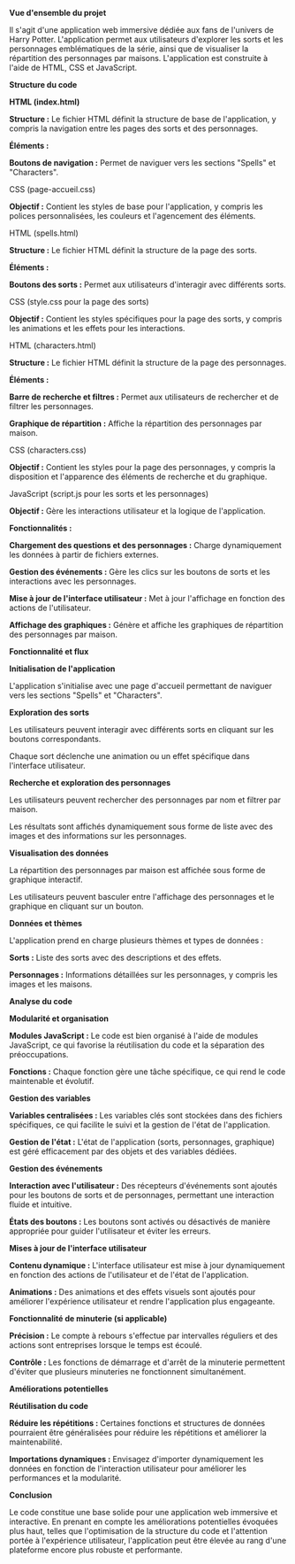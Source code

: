 <!-- readme.md -->

**Vue d'ensemble du projet**

Il s'agit d'une application web immersive dédiée aux fans de l'univers de Harry Potter. L'application permet aux utilisateurs d'explorer les sorts et les personnages emblématiques de la série, ainsi que de visualiser la répartition des personnages par maisons. L'application est construite à l'aide de HTML, CSS et JavaScript.

**Structure du code**

**HTML (index.html)**

**Structure :** Le fichier HTML définit la structure de base de l'application, y compris la navigation entre les pages des sorts et des personnages.

**Éléments :**

**Boutons de navigation :** Permet de naviguer vers les sections "Spells" et "Characters".

CSS (page-accueil.css)

**Objectif :** Contient les styles de base pour l'application, y compris les polices personnalisées, les couleurs et l'agencement des éléments.

HTML (spells.html)

**Structure :** Le fichier HTML définit la structure de la page des sorts.

**Éléments :**

**Boutons des sorts :** Permet aux utilisateurs d'interagir avec différents sorts.

CSS (style.css pour la page des sorts)

**Objectif :** Contient les styles spécifiques pour la page des sorts, y compris les animations et les effets pour les interactions.

HTML (characters.html)

**Structure :** Le fichier HTML définit la structure de la page des personnages.

**Éléments :**

**Barre de recherche et filtres :** Permet aux utilisateurs de rechercher et de filtrer les personnages.

**Graphique de répartition :** Affiche la répartition des personnages par maison.

CSS (characters.css)

**Objectif :** Contient les styles pour la page des personnages, y compris la disposition et l'apparence des éléments de recherche et du graphique.

JavaScript (script.js pour les sorts et les personnages)

**Objectif :** Gère les interactions utilisateur et la logique de l'application.

**Fonctionnalités :**

**Chargement des questions et des personnages :** Charge dynamiquement les données à partir de fichiers externes.

**Gestion des événements :** Gère les clics sur les boutons de sorts et les interactions avec les personnages.

**Mise à jour de l'interface utilisateur :** Met à jour l'affichage en fonction des actions de l'utilisateur.

**Affichage des graphiques :** Génère et affiche les graphiques de répartition des personnages par maison.

**Fonctionnalité et flux**

**Initialisation de l'application**

L'application s'initialise avec une page d'accueil permettant de naviguer vers les sections "Spells" et "Characters".

**Exploration des sorts**

Les utilisateurs peuvent interagir avec différents sorts en cliquant sur les boutons correspondants.

Chaque sort déclenche une animation ou un effet spécifique dans l'interface utilisateur.

**Recherche et exploration des personnages**

Les utilisateurs peuvent rechercher des personnages par nom et filtrer par maison.

Les résultats sont affichés dynamiquement sous forme de liste avec des images et des informations sur les personnages.

**Visualisation des données**

La répartition des personnages par maison est affichée sous forme de graphique interactif.

Les utilisateurs peuvent basculer entre l'affichage des personnages et le graphique en cliquant sur un bouton.

**Données et thèmes**

L'application prend en charge plusieurs thèmes et types de données :

**Sorts :** Liste des sorts avec des descriptions et des effets.

**Personnages :** Informations détaillées sur les personnages, y compris les images et les maisons.

**Analyse du code**

**Modularité et organisation**

**Modules JavaScript :** Le code est bien organisé à l'aide de modules JavaScript, ce qui favorise la réutilisation du code et la séparation des préoccupations.

**Fonctions :** Chaque fonction gère une tâche spécifique, ce qui rend le code maintenable et évolutif.

**Gestion des variables**

**Variables centralisées :** Les variables clés sont stockées dans des fichiers spécifiques, ce qui facilite le suivi et la gestion de l'état de l'application.

**Gestion de l'état :** L'état de l'application (sorts, personnages, graphique) est géré efficacement par des objets et des variables dédiées.

**Gestion des événements**

**Interaction avec l'utilisateur :** Des récepteurs d'événements sont ajoutés pour les boutons de sorts et de personnages, permettant une interaction fluide et intuitive.

**États des boutons :** Les boutons sont activés ou désactivés de manière appropriée pour guider l'utilisateur et éviter les erreurs.

**Mises à jour de l'interface utilisateur**

**Contenu dynamique :** L'interface utilisateur est mise à jour dynamiquement en fonction des actions de l'utilisateur et de l'état de l'application.

**Animations :** Des animations et des effets visuels sont ajoutés pour améliorer l'expérience utilisateur et rendre l'application plus engageante.

**Fonctionnalité de minuterie (si applicable)**

**Précision :** Le compte à rebours s'effectue par intervalles réguliers et des actions sont entreprises lorsque le temps est écoulé.

**Contrôle :** Les fonctions de démarrage et d'arrêt de la minuterie permettent d'éviter que plusieurs minuteries ne fonctionnent simultanément.

**Améliorations potentielles**

**Réutilisation du code**

**Réduire les répétitions :** Certaines fonctions et structures de données pourraient être généralisées pour réduire les répétitions et améliorer la maintenabilité.

**Importations dynamiques :** Envisagez d'importer dynamiquement les données en fonction de l'interaction utilisateur pour améliorer les performances et la modularité.

**Conclusion**

Le code constitue une base solide pour une application web immersive et interactive. En prenant en compte les améliorations potentielles évoquées plus haut, telles que l'optimisation de la structure du code et l'attention portée à l'expérience utilisateur, l'application peut être élevée au rang d'une plateforme encore plus robuste et performante.
